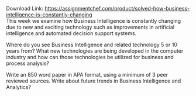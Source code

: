 Download Link: https://assignmentchef.com/product/solved-how-business-intelligence-is-constantly-changing
<br>
This week we examine how Business Intelligence is constantly changing due to new and exciting technology such as improvements in artificial intelligence and automated decision support systems.

Where do you see Business Intelligence and related technology 5 or 10 years from?  What new technologies are being developed in the computer industry and how can those technologies be utilized for business and process analysis?

Write an 850 word paper in APA format, using a minimum of 3 peer reviewed sources.  Write about future trends in Business Intelligence and Analytics?